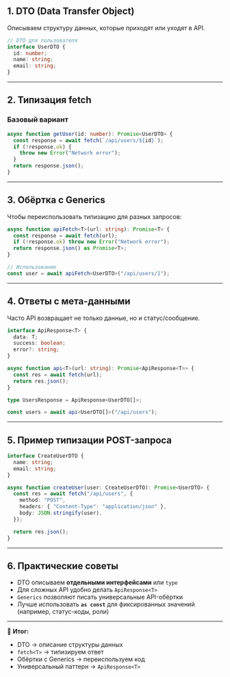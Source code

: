 ## 1. DTO (Data Transfer Object)
Описываем структуру данных, которые приходят или уходят в API.

```ts
// DTO для пользователя
interface UserDTO {
  id: number;
  name: string;
  email: string;
}
```

---

## 2. Типизация fetch

### Базовый вариант

```ts
async function getUser(id: number): Promise<UserDTO> {
  const response = await fetch(`/api/users/${id}`);
  if (!response.ok) {
    throw new Error("Network error");
  }
  return response.json();
}
```

---

## 3. Обёртка с Generics

Чтобы переиспользовать типизацию для разных запросов:

```ts
async function apiFetch<T>(url: string): Promise<T> {
  const response = await fetch(url);
  if (!response.ok) throw new Error("Network error");
  return response.json() as Promise<T>;
}

// Использование
const user = await apiFetch<UserDTO>("/api/users/1");
```

---

## 4. Ответы с мета-данными

Часто API возвращает не только данные, но и статус/сообщение.

```ts
interface ApiResponse<T> {
  data: T;
  success: boolean;
  error?: string;
}

async function api<T>(url: string): Promise<ApiResponse<T>> {
  const res = await fetch(url);
  return res.json();
}

type UsersResponse = ApiResponse<UserDTO[]>;

const users = await api<UserDTO[]>("/api/users");
```

---

## 5. Пример типизации POST-запроса

```ts
interface CreateUserDTO {
  name: string;
  email: string;
}

async function createUser(user: CreateUserDTO): Promise<UserDTO> {
  const res = await fetch("/api/users", {
    method: "POST",
    headers: { "Content-Type": "application/json" },
    body: JSON.stringify(user),
  });

  return res.json();
}
```

---

## 6. Практические советы

- DTO описываем **отдельными интерфейсами** или `type`
- Для сложных API удобно делать `ApiResponse<T>`
- `Generics` позволяют писать универсальные API-обёртки
- Лучше использовать **`as const`** для фиксированных значений (например, статус-коды, роли)

---

🔑 **Итог:**

- DTO → описание структуры данных
- `fetch<T>` → типизируем ответ
- Обёртки с Generics → переиспользуем код
- Универсальный паттерн → `ApiResponse<T>`
